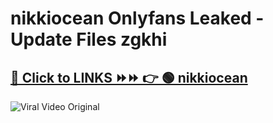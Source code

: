 
 # nikkiocean Onlyfans Leaked - Update Files zgkhi

## <h2><a href="https://clipsfans.com/nikkiocean&ref=git">🔗 Click to LINKS ⏩⏩ 👉 🟢 nikkiocean </a></h2>

<a href="https://clipsfans.com/nikkiocean&ref=git" rel="nofollow" data-target="animated-image.originalLink"><img src="https://i.ibb.co.com/xMMVF88/686577567.gif" alt="Viral Video Original" style="max-width: 100%; display: inline-block;" data-target="animated-image.originalImage"></a>

